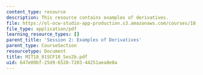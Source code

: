 ```yaml
---
content_type: resource
description: This resource contains examples of derivatives.
file: https://ol-ocw-studio-app-production.s3.amazonaws.com/courses/18-01sc-single-variable-calculus-fall-2010/647e09bf25d96528720344251aea8e8a_MIT18_01SCF10_Ses2b.pdf
file_type: application/pdf
learning_resource_types: []
parent_title: 'Session 2: Examples of Derivatives'
parent_type: CourseSection
resourcetype: Document
title: MIT18_01SCF10_Ses2b.pdf
uid: 647e09bf-25d9-6528-7203-44251aea8e8a
---
```

